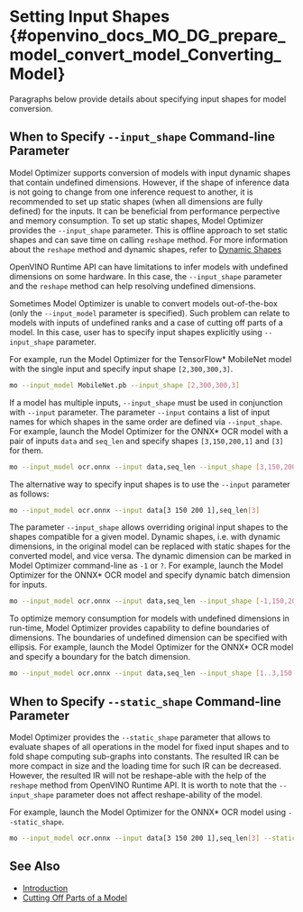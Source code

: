 # Setting Input Shapes {#openvino_docs_MO_DG_prepare_model_convert_model_Converting_Model}

Paragraphs below provide details about specifying input shapes for model conversion.

## When to Specify `--input_shape` Command-line Parameter <a name="when_to_specify_input_shapes"></a>
Model Optimizer supports conversion of models with input dynamic shapes that contain undefined dimensions.
However, if the shape of inference data is not going to change from one inference request to another,
it is recommended to set up static shapes (when all dimensions are fully defined) for the inputs.
It can be beneficial from performance perpective and memory consumption.
To set up static shapes, Model Optimizer provides the `--input_shape` parameter. This is offline approach to set static shapes and
can save time on calling `reshape` method.
For more information about the `reshape` method and dynamic shapes, refer to [Dynamic Shapes](../../../OV_Runtime_UG/ov_dynamic_shapes.md)

OpenVINO Runtime API can have limitations to infer models with undefined dimensions on some hardware.
In this case, the `--input_shape` parameter and the `reshape` method can help resolving undefined dimensions.

Sometimes Model Optimizer is unable to convert models out-of-the-box (only the `--input_model` parameter is specified).
Such problem can relate to models with inputs of undefined ranks and a case of cutting off parts of a model.
In this case, user has to specify input shapes explicitly using `--input_shape` parameter.

For example, run the Model Optimizer for the TensorFlow* MobileNet model with the single input
and specify input shape `[2,300,300,3]`.

```sh
mo --input_model MobileNet.pb --input_shape [2,300,300,3]
```

If a model has multiple inputs, `--input_shape` must be used in conjunction with `--input` parameter.
The parameter `--input` contains a list of input names for which shapes in the same order are defined via `--input_shape`.
For example, launch the Model Optimizer for the ONNX* OCR model with a pair of inputs `data` and `seq_len` 
and specify shapes `[3,150,200,1]` and `[3]` for them.

```sh
mo --input_model ocr.onnx --input data,seq_len --input_shape [3,150,200,1],[3]
```

The alternative way to specify input shapes is to use the `--input` parameter as follows:

```sh
mo --input_model ocr.onnx --input data[3 150 200 1],seq_len[3]
```

The parameter `--input_shape` allows overriding original input shapes to the shapes compatible for a given model.
Dynamic shapes, i.e. with dynamic dimensions, in the original model can be replaced with static shapes for the converted model, and vice versa.
The dynamic dimension can be marked in Model Optimizer command-line as `-1` or `?`.
For example, launch the Model Optimizer for the ONNX* OCR model and specify dynamic batch dimension for inputs.

```sh
mo --input_model ocr.onnx --input data,seq_len --input_shape [-1,150,200,1],[-1]
```

To optimize memory consumption for models with undefined dimensions in run-time, Model Optimizer provides capability to define boundaries of dimensions.
The boundaries of undefined dimension can be specified with ellipsis.
For example, launch the Model Optimizer for the ONNX* OCR model and specify a boundary for the batch dimension.

```sh
mo --input_model ocr.onnx --input data,seq_len --input_shape [1..3,150,200,1],[1..3]
```

## When to Specify `--static_shape` Command-line Parameter
Model Optimizer provides the `--static_shape` parameter that allows to evaluate shapes of all operations in the model for fixed input shapes
and to fold shape computing sub-graphs into constants. The resulted IR can be more compact in size and the loading time for such IR can be decreased.
However, the resulted IR will not be reshape-able with the help of the `reshape` method from OpenVINO Runtime API.
It is worth to note that the `--input_shape` parameter does not affect reshape-ability of the model.

For example, launch the Model Optimizer for the ONNX* OCR model using `--static_shape`.

```sh
mo --input_model ocr.onnx --input data[3 150 200 1],seq_len[3] --static_shape
```

## See Also
* [Introduction](../../Deep_Learning_Model_Optimizer_DevGuide.md)
* [Cutting Off Parts of a Model](Cutting_Model.md)
